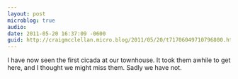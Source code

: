 ```yaml
---
layout: post
microblog: true
audio: 
date: 2011-05-20 16:37:09 -0600
guid: http://craigmcclellan.micro.blog/2011/05/20/t71706049710796800.html
---
```

I have now seen the first cicada at our townhouse. It took them awhile to get here, and I thought we might miss them. Sadly we have not.
